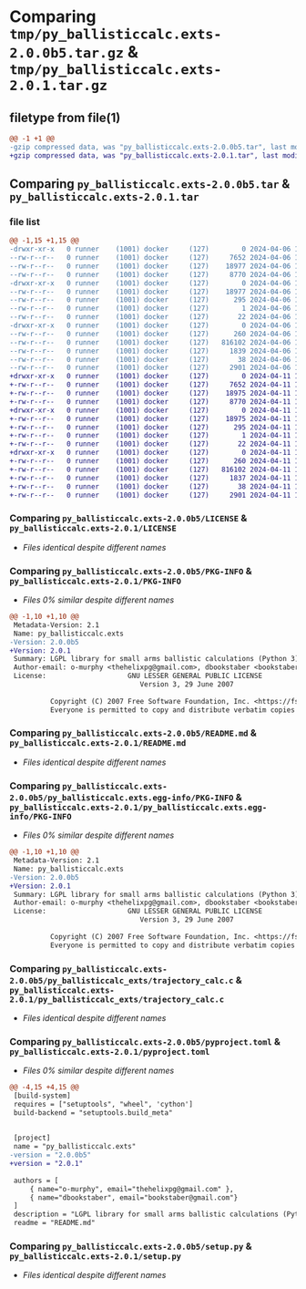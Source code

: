 # Comparing `tmp/py_ballisticcalc.exts-2.0.0b5.tar.gz` & `tmp/py_ballisticcalc.exts-2.0.1.tar.gz`

## filetype from file(1)

```diff
@@ -1 +1 @@
-gzip compressed data, was "py_ballisticcalc.exts-2.0.0b5.tar", last modified: Sat Apr  6 18:54:55 2024, max compression
+gzip compressed data, was "py_ballisticcalc.exts-2.0.1.tar", last modified: Thu Apr 11 16:15:00 2024, max compression
```

## Comparing `py_ballisticcalc.exts-2.0.0b5.tar` & `py_ballisticcalc.exts-2.0.1.tar`

### file list

```diff
@@ -1,15 +1,15 @@
-drwxr-xr-x   0 runner    (1001) docker     (127)        0 2024-04-06 18:54:55.828181 py_ballisticcalc.exts-2.0.0b5/
--rw-r--r--   0 runner    (1001) docker     (127)     7652 2024-04-06 18:54:44.000000 py_ballisticcalc.exts-2.0.0b5/LICENSE
--rw-r--r--   0 runner    (1001) docker     (127)    18977 2024-04-06 18:54:55.828181 py_ballisticcalc.exts-2.0.0b5/PKG-INFO
--rw-r--r--   0 runner    (1001) docker     (127)     8770 2024-04-06 18:54:44.000000 py_ballisticcalc.exts-2.0.0b5/README.md
-drwxr-xr-x   0 runner    (1001) docker     (127)        0 2024-04-06 18:54:55.828181 py_ballisticcalc.exts-2.0.0b5/py_ballisticcalc.exts.egg-info/
--rw-r--r--   0 runner    (1001) docker     (127)    18977 2024-04-06 18:54:55.000000 py_ballisticcalc.exts-2.0.0b5/py_ballisticcalc.exts.egg-info/PKG-INFO
--rw-r--r--   0 runner    (1001) docker     (127)      295 2024-04-06 18:54:55.000000 py_ballisticcalc.exts-2.0.0b5/py_ballisticcalc.exts.egg-info/SOURCES.txt
--rw-r--r--   0 runner    (1001) docker     (127)        1 2024-04-06 18:54:55.000000 py_ballisticcalc.exts-2.0.0b5/py_ballisticcalc.exts.egg-info/dependency_links.txt
--rw-r--r--   0 runner    (1001) docker     (127)       22 2024-04-06 18:54:55.000000 py_ballisticcalc.exts-2.0.0b5/py_ballisticcalc.exts.egg-info/top_level.txt
-drwxr-xr-x   0 runner    (1001) docker     (127)        0 2024-04-06 18:54:55.828181 py_ballisticcalc.exts-2.0.0b5/py_ballisticcalc_exts/
--rw-r--r--   0 runner    (1001) docker     (127)      260 2024-04-06 18:54:44.000000 py_ballisticcalc.exts-2.0.0b5/py_ballisticcalc_exts/__init__.py
--rw-r--r--   0 runner    (1001) docker     (127)   816102 2024-04-06 18:54:55.000000 py_ballisticcalc.exts-2.0.0b5/py_ballisticcalc_exts/trajectory_calc.c
--rw-r--r--   0 runner    (1001) docker     (127)     1839 2024-04-06 18:54:44.000000 py_ballisticcalc.exts-2.0.0b5/pyproject.toml
--rw-r--r--   0 runner    (1001) docker     (127)       38 2024-04-06 18:54:55.828181 py_ballisticcalc.exts-2.0.0b5/setup.cfg
--rw-r--r--   0 runner    (1001) docker     (127)     2901 2024-04-06 18:54:44.000000 py_ballisticcalc.exts-2.0.0b5/setup.py
+drwxr-xr-x   0 runner    (1001) docker     (127)        0 2024-04-11 16:15:00.035876 py_ballisticcalc.exts-2.0.1/
+-rw-r--r--   0 runner    (1001) docker     (127)     7652 2024-04-11 16:14:46.000000 py_ballisticcalc.exts-2.0.1/LICENSE
+-rw-r--r--   0 runner    (1001) docker     (127)    18975 2024-04-11 16:15:00.035876 py_ballisticcalc.exts-2.0.1/PKG-INFO
+-rw-r--r--   0 runner    (1001) docker     (127)     8770 2024-04-11 16:14:46.000000 py_ballisticcalc.exts-2.0.1/README.md
+drwxr-xr-x   0 runner    (1001) docker     (127)        0 2024-04-11 16:15:00.031876 py_ballisticcalc.exts-2.0.1/py_ballisticcalc.exts.egg-info/
+-rw-r--r--   0 runner    (1001) docker     (127)    18975 2024-04-11 16:15:00.000000 py_ballisticcalc.exts-2.0.1/py_ballisticcalc.exts.egg-info/PKG-INFO
+-rw-r--r--   0 runner    (1001) docker     (127)      295 2024-04-11 16:15:00.000000 py_ballisticcalc.exts-2.0.1/py_ballisticcalc.exts.egg-info/SOURCES.txt
+-rw-r--r--   0 runner    (1001) docker     (127)        1 2024-04-11 16:15:00.000000 py_ballisticcalc.exts-2.0.1/py_ballisticcalc.exts.egg-info/dependency_links.txt
+-rw-r--r--   0 runner    (1001) docker     (127)       22 2024-04-11 16:15:00.000000 py_ballisticcalc.exts-2.0.1/py_ballisticcalc.exts.egg-info/top_level.txt
+drwxr-xr-x   0 runner    (1001) docker     (127)        0 2024-04-11 16:15:00.031876 py_ballisticcalc.exts-2.0.1/py_ballisticcalc_exts/
+-rw-r--r--   0 runner    (1001) docker     (127)      260 2024-04-11 16:14:46.000000 py_ballisticcalc.exts-2.0.1/py_ballisticcalc_exts/__init__.py
+-rw-r--r--   0 runner    (1001) docker     (127)   816102 2024-04-11 16:14:59.000000 py_ballisticcalc.exts-2.0.1/py_ballisticcalc_exts/trajectory_calc.c
+-rw-r--r--   0 runner    (1001) docker     (127)     1837 2024-04-11 16:14:46.000000 py_ballisticcalc.exts-2.0.1/pyproject.toml
+-rw-r--r--   0 runner    (1001) docker     (127)       38 2024-04-11 16:15:00.035876 py_ballisticcalc.exts-2.0.1/setup.cfg
+-rw-r--r--   0 runner    (1001) docker     (127)     2901 2024-04-11 16:14:46.000000 py_ballisticcalc.exts-2.0.1/setup.py
```

### Comparing `py_ballisticcalc.exts-2.0.0b5/LICENSE` & `py_ballisticcalc.exts-2.0.1/LICENSE`

 * *Files identical despite different names*

### Comparing `py_ballisticcalc.exts-2.0.0b5/PKG-INFO` & `py_ballisticcalc.exts-2.0.1/PKG-INFO`

 * *Files 0% similar despite different names*

```diff
@@ -1,10 +1,10 @@
 Metadata-Version: 2.1
 Name: py_ballisticcalc.exts
-Version: 2.0.0b5
+Version: 2.0.1
 Summary: LGPL library for small arms ballistic calculations (Python 3)
 Author-email: o-murphy <thehelixpg@gmail.com>, dbookstaber <bookstaber@gmail.com>
 License:                    GNU LESSER GENERAL PUBLIC LICENSE
                                Version 3, 29 June 2007
         
          Copyright (C) 2007 Free Software Foundation, Inc. <https://fsf.org/>
          Everyone is permitted to copy and distribute verbatim copies
```

### Comparing `py_ballisticcalc.exts-2.0.0b5/README.md` & `py_ballisticcalc.exts-2.0.1/README.md`

 * *Files identical despite different names*

### Comparing `py_ballisticcalc.exts-2.0.0b5/py_ballisticcalc.exts.egg-info/PKG-INFO` & `py_ballisticcalc.exts-2.0.1/py_ballisticcalc.exts.egg-info/PKG-INFO`

 * *Files 0% similar despite different names*

```diff
@@ -1,10 +1,10 @@
 Metadata-Version: 2.1
 Name: py_ballisticcalc.exts
-Version: 2.0.0b5
+Version: 2.0.1
 Summary: LGPL library for small arms ballistic calculations (Python 3)
 Author-email: o-murphy <thehelixpg@gmail.com>, dbookstaber <bookstaber@gmail.com>
 License:                    GNU LESSER GENERAL PUBLIC LICENSE
                                Version 3, 29 June 2007
         
          Copyright (C) 2007 Free Software Foundation, Inc. <https://fsf.org/>
          Everyone is permitted to copy and distribute verbatim copies
```

### Comparing `py_ballisticcalc.exts-2.0.0b5/py_ballisticcalc_exts/trajectory_calc.c` & `py_ballisticcalc.exts-2.0.1/py_ballisticcalc_exts/trajectory_calc.c`

 * *Files identical despite different names*

### Comparing `py_ballisticcalc.exts-2.0.0b5/pyproject.toml` & `py_ballisticcalc.exts-2.0.1/pyproject.toml`

 * *Files 0% similar despite different names*

```diff
@@ -4,15 +4,15 @@
 [build-system]
 requires = ["setuptools", "wheel", 'cython']
 build-backend = "setuptools.build_meta"
 
 
 [project]
 name = "py_ballisticcalc.exts"
-version = "2.0.0b5"
+version = "2.0.1"
 
 authors = [
     { name="o-murphy", email="thehelixpg@gmail.com" },
     { name="dbookstaber", email="bookstaber@gmail.com"}
 ]
 description = "LGPL library for small arms ballistic calculations (Python 3)"
 readme = "README.md"
```

### Comparing `py_ballisticcalc.exts-2.0.0b5/setup.py` & `py_ballisticcalc.exts-2.0.1/setup.py`

 * *Files identical despite different names*

